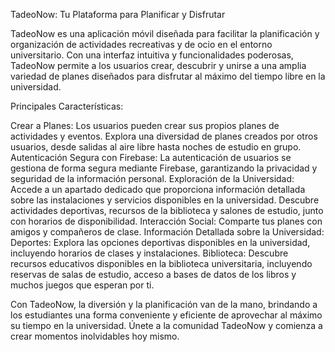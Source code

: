 TadeoNow: Tu Plataforma para Planificar y Disfrutar

TadeoNow es una aplicación móvil diseñada para facilitar la planificación y organización de actividades recreativas y de ocio en el entorno universitario. Con una interfaz intuitiva y funcionalidades poderosas, TadeoNow permite a los usuarios crear, descubrir y unirse a una amplia variedad de planes diseñados para disfrutar al máximo del tiempo libre en la universidad.

Principales Características:

Crear a Planes:
Los usuarios pueden crear sus propios planes de actividades y eventos.
Explora una diversidad de planes creados por otros usuarios, desde salidas al aire libre hasta noches de estudio en grupo.
Autenticación Segura con Firebase:
La autenticación de usuarios se gestiona de forma segura mediante Firebase, garantizando la privacidad y seguridad de la información personal.
Exploración de la Universidad:
Accede a un apartado dedicado que proporciona información detallada sobre las instalaciones y servicios disponibles en la universidad.
Descubre actividades deportivas, recursos de la biblioteca y salones de estudio, junto con horarios de disponibilidad.
Interacción Social:
Comparte tus planes con amigos y compañeros de clase.
Información Detallada sobre la Universidad:
Deportes: Explora las opciones deportivas disponibles en la universidad, incluyendo horarios de clases y instalaciones.
Biblioteca: Descubre recursos educativos disponibles en la biblioteca universitaria, incluyendo reservas de salas de estudio, acceso a bases de datos de los libros y muchos juegos que esperan por ti.

Con TadeoNow, la diversión y la planificación van de la mano, brindando a los estudiantes una forma conveniente y eficiente de aprovechar al máximo su tiempo en la universidad. Únete a la comunidad TadeoNow y comienza a crear momentos inolvidables hoy mismo.
